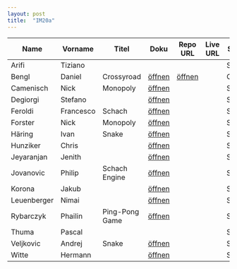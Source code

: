 ```yaml
---
layout: post
title:  "IM20a"
---
```


| Name        | Vorname   | Titel          | Doku            | Repo URL        | Live URL        | Status | Option |
| ----------- | --------- | -------------- | ------------ | ------------ | ------------ | ------ | ------ |
| Arifi       | Tiziano   |                |              |              |              | Spec   |        |
| Bengl       | Daniel    | Crossyroad     | [öffnen][12] | [öffnen][32] |              | Coding | JS     |
| Camenisch   | Nick      | Monopoly       | [öffnen][13] |              |              | Spec   |        |
| Degiorgi    | Stefano   |                | [öffnen][14] |              |              | Spec   |        |
| Feroldi     | Francesco | Schach         | [öffnen][15] |              |              | Spec   | JS     |
| Forster     | Nick      | Monopoly       | [öffnen][16] |              |              | Spec   |        |
| Häring      | Ivan      | Snake          | [öffnen][17] |              |              | Spec   | JS     |
| Hunziker    | Chris     |                | [öffnen][18] |              |              | Spec   | JS     |
| Jeyaranjan  | Jenith    |                | [öffnen][19] |              |              | Spec   | JS     |
| Jovanovic   | Philip    | Schach Engine  | [öffnen][20] |              |              | Spec   | JS     |
| Korona      | Jakub     |                | [öffnen][21] |              |              | Spec   | React  |
| Leuenberger | Nimai     |                | [öffnen][22] |              |              | Spec   | JS     |
| Rybarczyk   | Phailin   | Ping-Pong Game | [öffnen][23] |              |              | Spec   | JS     |
| Thuma       | Pascal    |                |              |              |              | Spec   |        |
| Veljkovic   | Andrej    | Snake          | [öffnen][25] |              |              | Spec   | JS     |
| Witte       | Hermann   |                | [öffnen][26] |              |              | Spec   |        |


[12]: doc/S4F-Projekt_Daniel_Bengl_Crossyroad.pdf
[13]: doc/S4F-Projekt_Nick_Camenisch_und_Nick_Forster_Monopoly.pdf
[14]: doc/S4F-Projekt_Stefano_Degiorgi.pdf
[15]: doc/S4F-Projekt_Francesco_Feroldi_Schach.pdf
[16]: doc/S4F-Projekt_Nick_Camenisch_und_Nick_Forster_Monopoly.pdf
[17]: doc/S4F-Projekt_Ivan_Haering_Snake.pdf
[18]: doc/S4F-Projekt_Chris_Hunziker.pdf
[19]: doc/S4F-Projekt_Jenith_Jeyaranjan.pdf
[20]: doc/S4F-Projekt_Jovanovic_Philip_SchachEngine.pdf
[21]: doc/S4F-Projekt_Jakub_Korona.pdf
[22]: doc/S4F-Projekt_Nimai_Leuenberger.pdf
[23]: doc/S4F-Projekt_Phailin_Rybarczyk_PingPong-Game.pdf

[25]: doc/S4F-Projekt_Andrej_Veljkovic_Snake.pdf         
[26]: doc/S4F-Projekt_Hermann_Witte.pdf


[32]: https://github.com/CuddlyBunion341/crossy-road-clone
